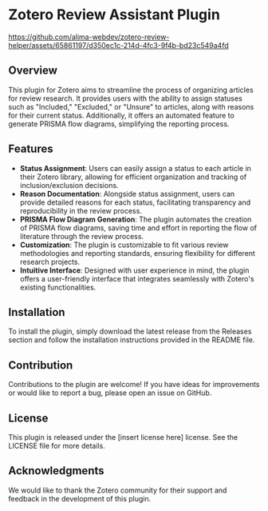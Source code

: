 # Zotero Review Assistant Plugin

https://github.com/alima-webdev/zotero-review-helper/assets/65861197/d350ec1c-214d-4fc3-9f4b-bd23c549a4fd

## Overview
This plugin for Zotero aims to streamline the process of organizing articles for review research. It provides users with the ability to assign statuses such as "Included," "Excluded," or "Unsure" to articles, along with reasons for their current status. Additionally, it offers an automated feature to generate PRISMA flow diagrams, simplifying the reporting process.

## Features
- **Status Assignment**: Users can easily assign a status to each article in their Zotero library, allowing for efficient organization and tracking of inclusion/exclusion decisions.
- **Reason Documentation**: Alongside status assignment, users can provide detailed reasons for each status, facilitating transparency and reproducibility in the review process.
- **PRISMA Flow Diagram Generation**: The plugin automates the creation of PRISMA flow diagrams, saving time and effort in reporting the flow of literature through the review process.
- **Customization**: The plugin is customizable to fit various review methodologies and reporting standards, ensuring flexibility for different research projects.
- **Intuitive Interface**: Designed with user experience in mind, the plugin offers a user-friendly interface that integrates seamlessly with Zotero's existing functionalities.

## Installation
To install the plugin, simply download the latest release from the Releases section and follow the installation instructions provided in the README file.

## Contribution
Contributions to the plugin are welcome! If you have ideas for improvements or would like to report a bug, please open an issue on GitHub.

## License
This plugin is released under the [insert license here] license. See the LICENSE file for more details.

## Acknowledgments
We would like to thank the Zotero community for their support and feedback in the development of this plugin.
